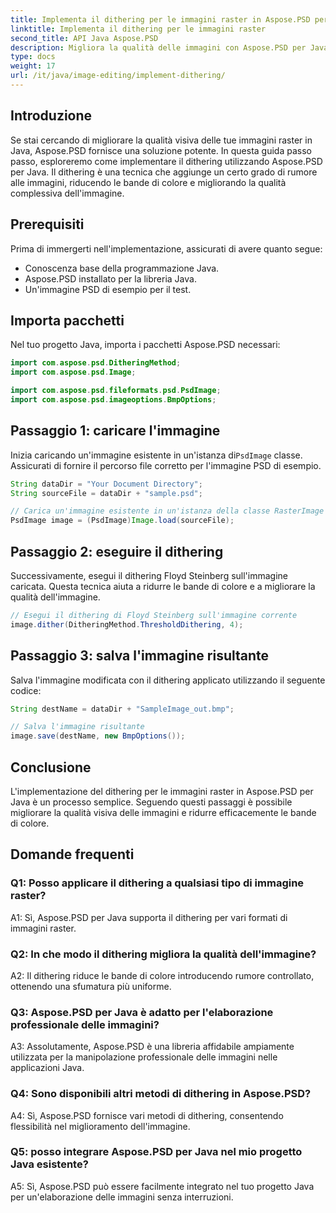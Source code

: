```yaml
---
title: Implementa il dithering per le immagini raster in Aspose.PSD per Java
linktitle: Implementa il dithering per le immagini raster
second_title: API Java Aspose.PSD
description: Migliora la qualità delle immagini con Aspose.PSD per Java. Segui la nostra guida passo passo per implementare il dithering ed eliminare le bande di colore.
type: docs
weight: 17
url: /it/java/image-editing/implement-dithering/
---
```

## Introduzione

Se stai cercando di migliorare la qualità visiva delle tue immagini raster in Java, Aspose.PSD fornisce una soluzione potente. In questa guida passo passo, esploreremo come implementare il dithering utilizzando Aspose.PSD per Java. Il dithering è una tecnica che aggiunge un certo grado di rumore alle immagini, riducendo le bande di colore e migliorando la qualità complessiva dell'immagine.

## Prerequisiti

Prima di immergerti nell'implementazione, assicurati di avere quanto segue:

- Conoscenza base della programmazione Java.
- Aspose.PSD installato per la libreria Java.
- Un'immagine PSD di esempio per il test.

## Importa pacchetti

Nel tuo progetto Java, importa i pacchetti Aspose.PSD necessari:

```java
import com.aspose.psd.DitheringMethod;
import com.aspose.psd.Image;

import com.aspose.psd.fileformats.psd.PsdImage;
import com.aspose.psd.imageoptions.BmpOptions;
```

## Passaggio 1: caricare l'immagine

 Inizia caricando un'immagine esistente in un'istanza di`PsdImage` classe. Assicurati di fornire il percorso file corretto per l'immagine PSD di esempio.

```java
String dataDir = "Your Document Directory";
String sourceFile = dataDir + "sample.psd";

// Carica un'immagine esistente in un'istanza della classe RasterImage
PsdImage image = (PsdImage)Image.load(sourceFile);
```

## Passaggio 2: eseguire il dithering

Successivamente, esegui il dithering Floyd Steinberg sull'immagine caricata. Questa tecnica aiuta a ridurre le bande di colore e a migliorare la qualità dell'immagine.

```java
// Esegui il dithering di Floyd Steinberg sull'immagine corrente
image.dither(DitheringMethod.ThresholdDithering, 4);
```

## Passaggio 3: salva l'immagine risultante

Salva l'immagine modificata con il dithering applicato utilizzando il seguente codice:

```java
String destName = dataDir + "SampleImage_out.bmp";

// Salva l'immagine risultante
image.save(destName, new BmpOptions());
```

## Conclusione

L'implementazione del dithering per le immagini raster in Aspose.PSD per Java è un processo semplice. Seguendo questi passaggi è possibile migliorare la qualità visiva delle immagini e ridurre efficacemente le bande di colore.

## Domande frequenti

### Q1: Posso applicare il dithering a qualsiasi tipo di immagine raster?

A1: Sì, Aspose.PSD per Java supporta il dithering per vari formati di immagini raster.

### Q2: In che modo il dithering migliora la qualità dell'immagine?

A2: Il dithering riduce le bande di colore introducendo rumore controllato, ottenendo una sfumatura più uniforme.

### Q3: Aspose.PSD per Java è adatto per l'elaborazione professionale delle immagini?

A3: Assolutamente, Aspose.PSD è una libreria affidabile ampiamente utilizzata per la manipolazione professionale delle immagini nelle applicazioni Java.

### Q4: Sono disponibili altri metodi di dithering in Aspose.PSD?

A4: Sì, Aspose.PSD fornisce vari metodi di dithering, consentendo flessibilità nel miglioramento dell'immagine.

### Q5: posso integrare Aspose.PSD per Java nel mio progetto Java esistente?

A5: Sì, Aspose.PSD può essere facilmente integrato nel tuo progetto Java per un'elaborazione delle immagini senza interruzioni.